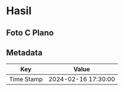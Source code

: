 # Hasil

## Foto C Plano


## Metadata

| Key        | Value               |
| ---------- | ------------------- |
| Time Stamp | 2024-02-16 17:30:00 |



